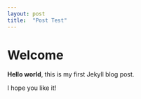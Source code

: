 ```yaml
---
layout: post
title:  "Post Test"
---
```


# Welcome

**Hello world**, this is my first Jekyll blog post.

I hope you like it!